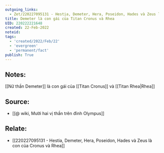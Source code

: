 ```yaml
---
outgoing_links:
  - Zet/220227095131 - Hestia, Demeter, Hera, Poseidon, Hades và Zeus là con của Cronus và Rhea
title: Demeter là con gái của Titan Cronus và Rhea
UID: 220222221648
created: 22-Feb-2022
noteid:
tags:
  - 'created/2022/Feb/22'
  - 'evergreen'
  - 'permanent/fact'
publish: True
---
```

## Notes:
[[Nữ thần Demeter]] là con gái của [[Titan Cronus]] và [[Titan Rhea|Rhea]]

## Source:
- [[@ wiki, Mười hai vị thần trên đỉnh Olympus]]

## Relate:
- [[220227095131 - Hestia, Demeter, Hera, Poseidon, Hades và Zeus là con của Cronus và Rhea]]


